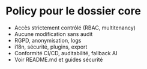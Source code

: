 # Policy pour le dossier core

- Accès strictement contrôlé (RBAC, multitenancy)
- Aucune modification sans audit
- RGPD, anonymisation, logs
- i18n, sécurité, plugins, export
- Conformité CI/CD, auditabilité, fallback AI
- Voir README.md et guides sécurité
